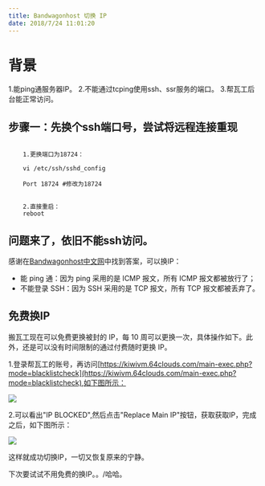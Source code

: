 ```yaml
---
title: Bandwagonhost 切换 IP
date: ‎‎2018/7/24 11:01:20
---
```

# 背景 #

1.能ping通服务器IP。
2.不能通过tcping使用ssh、ssr服务的端口。
3.帮瓦工后台能正常访问。

## 步骤一：先换个ssh端口号，尝试将远程连接重现 ##

```
	
	1.更换端口为18724：

	vi /etc/ssh/sshd_config

	Port 18724 #修改为18724


	2.直接重启：
	reboot

```

## 问题来了，依旧不能ssh访问。 ##

感谢在[Bandwagonhost中文网](https://www.bandwagonhost.net/1990.html)中找到答案，可以换IP：

*	能 ping 通：因为 ping 采用的是 ICMP 报文，所有 ICMP 报文都被放行了；
*	不能登录 SSH：因为 SSH 采用的是 TCP 报文，所有 TCP 报文都被丢弃了。

## 免费换IP ##

搬瓦工现在可以免费更换被封的 IP，每 10 周可以更换一次，具体操作如下。此外，还是可以没有时间限制的通过付费随时更换 IP。

1.登录帮瓦工的账号，再访问[https://kiwivm.64clouds.com/main-exec.php?mode=blacklistcheck](https://kiwivm.64clouds.com/main-exec.php?mode=blacklistcheck),如下图所示：

![](../Bandwagonhost-IP/20180724104251.png)

2.可以看出"IP BLOCKED",然后点击"Replace Main IP"按钮，获取获取IP，完成之后，如下图所示：

![](../Bandwagonhost-IP/20180724105613.png)

这样就成功切换IP，一切又恢复原来的宁静。

<div class="tip">
  下次要试试不用免费的换IP。。/哈哈。
</div>
